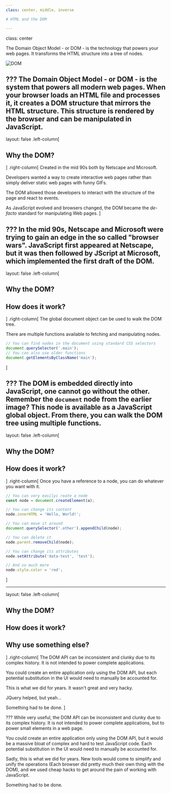 ```yaml
---
class: center, middle, inverse

# HTML and the DOM

---
```

class: center

The Domain Object Model - or DOM - is the technology that powers your web pages. It transforms the HTML structure
 into a tree of nodes.

![DOM](https://miro.medium.com/max/560/1*h5XbI4n8eIKnmaeWPRmKOQ.png)

???
The Domain Object Model - or DOM - is the system that powers all modern web pages. When your browser loads an HTML
 file and processes it, it creates a DOM structure that mirrors the HTML structure. This structure is rendered by the
  browser and can be manipulated in JavaScript.
---

layout: false
.left-column[
  ## Why the DOM?
]
.right-column[
  Created in the mid 90s both by Netscape and Microsoft.
  
  Developers wanted a way to create interactive web pages rather than simply deliver static web pages with funny GIFs.
  
  The DOM allowed those developers to interact with the structure of the page and react to events.
  
  As JavaScript evolved and browsers changed, the DOM became the _de-facto_ standard for manipulating Web pages.
]

???
In the mid 90s, Netscape and Microsoft were trying to gain an edge in the so called "browser wars". JavaScript
   first appeared at Netscape, but it was then followed by JScript at Microsoft, which implemented the first draft of
    the DOM.
---

layout: false
.left-column[
  ## Why the DOM?
  ## How does it work?
]
.right-column[
  The global document object can be used to walk the DOM tree.
  
  There are multiple functions available to fetching and manipulating nodes.
    
  ```javascript
// You can find nodes in the document using standard CSS selectors
document.querySelector('.main');
// You can also use older functions
document.getElementsByClassName('main');
  ```
]

???
The DOM is embedded directly into JavaScript, one cannot go without the other. Remember the `document` node from
   the earlier image? This node is available as a JavaScript global object. From there, you can walk the DOM tree
    using multiple functions.
---

layout: false
.left-column[
  ## Why the DOM?
  ## How does it work?
]
.right-column[
  Once you have a reference to a node, you can do whatever you want with it.
    
  ```javascript
// You can very easilyc reate a node
const node = document.createElement(a);

// You can change its content
node.innerHTML = 'Hello, World!';

// You can move it around
document.querySelector('.other').appendChild(node);

// You can delete it
node.parent.removeChild(node);

// You can change its attributes
node.setAttribute('data-test', 'test');

// And so much more
node.style.color = 'red';
  ```
]

---

layout: false
.left-column[
  ## Why the DOM?
  ## How does it work?
  ## Why use something else?
]
.right-column[
  The DOM API can be inconsistent and clunky due to its complex history. It is not intended to power complete
   applications.
  
  You could create an entire application only using the DOM API, but each potential substitution in the UI would need
   to manually be accounted for.
  
  This is what we did for years. It wasn't great and very hacky.
  
  JQuery helped, but yeah...
  
  Something had to be done.
]

???
While very useful, the DOM API can be inconsistent and clunky due to its complex history. It is not intended to
power complete applications, but to power small elements in a web page.

You could create an entire application only using the DOM API, but it would be a massive bloat of complex and hard
to test JavaScript code. Each potential substitution in the UI would need to manually be accounted for.

Sadly, this is what we did for years. New tools would come to simplify and unify the operations (Each browser did
pretty much their own thing with the DOM), and we used cheap hacks to get around the pain of working with
JavaScript.

Something had to be done.
